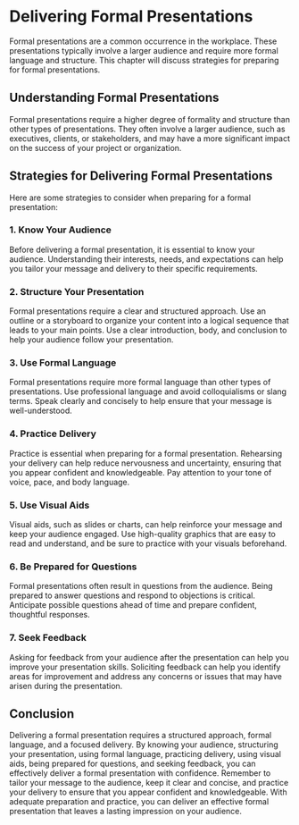 Delivering Formal Presentations
==========================================================================================

Formal presentations are a common occurrence in the workplace. These presentations typically involve a larger audience and require more formal language and structure. This chapter will discuss strategies for preparing for formal presentations.

Understanding Formal Presentations
----------------------------------

Formal presentations require a higher degree of formality and structure than other types of presentations. They often involve a larger audience, such as executives, clients, or stakeholders, and may have a more significant impact on the success of your project or organization.

Strategies for Delivering Formal Presentations
----------------------------------------------

Here are some strategies to consider when preparing for a formal presentation:

### 1. Know Your Audience

Before delivering a formal presentation, it is essential to know your audience. Understanding their interests, needs, and expectations can help you tailor your message and delivery to their specific requirements.

### 2. Structure Your Presentation

Formal presentations require a clear and structured approach. Use an outline or a storyboard to organize your content into a logical sequence that leads to your main points. Use a clear introduction, body, and conclusion to help your audience follow your presentation.

### 3. Use Formal Language

Formal presentations require more formal language than other types of presentations. Use professional language and avoid colloquialisms or slang terms. Speak clearly and concisely to help ensure that your message is well-understood.

### 4. Practice Delivery

Practice is essential when preparing for a formal presentation. Rehearsing your delivery can help reduce nervousness and uncertainty, ensuring that you appear confident and knowledgeable. Pay attention to your tone of voice, pace, and body language.

### 5. Use Visual Aids

Visual aids, such as slides or charts, can help reinforce your message and keep your audience engaged. Use high-quality graphics that are easy to read and understand, and be sure to practice with your visuals beforehand.

### 6. Be Prepared for Questions

Formal presentations often result in questions from the audience. Being prepared to answer questions and respond to objections is critical. Anticipate possible questions ahead of time and prepare confident, thoughtful responses.

### 7. Seek Feedback

Asking for feedback from your audience after the presentation can help you improve your presentation skills. Soliciting feedback can help you identify areas for improvement and address any concerns or issues that may have arisen during the presentation.

Conclusion
----------

Delivering a formal presentation requires a structured approach, formal language, and a focused delivery. By knowing your audience, structuring your presentation, using formal language, practicing delivery, using visual aids, being prepared for questions, and seeking feedback, you can effectively deliver a formal presentation with confidence. Remember to tailor your message to the audience, keep it clear and concise, and practice your delivery to ensure that you appear confident and knowledgeable. With adequate preparation and practice, you can deliver an effective formal presentation that leaves a lasting impression on your audience.
